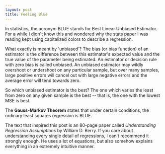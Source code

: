 ```yaml
---
layout: post
title: Feeling Blue
---
```


In statistics, the acronym BLUE stands for Best Linear Unbiased Estimator.  For a while I didn't know this and wondered why the stats paper I was reading kept using capitalized colors to describe a regression.  

What exactly is meant by 'unbiased'?  The bias (or bias function) of an estimator is the difference between this estimator's expected value and the true value of the parameter being estimated.  An estimator or decision rule with zero bias is called unbiased.  An unbiased estimator may wildly overshoot or undershoot on any particular sample, but over many samples, large positive errors will cancel out with large negative errors and the average error will tend towards zero.

So which unbiased estimator is the best? The one which varies the least from zero on any given sample is the best -- that is, the one with the lowest MSE is best.

The **Gauss-Markov Theorem** states that under certain conditions, the ordinary least squares regression is BLUE. 

The text that inspired this post is an 80-page paper called *Understanding Regression Assumptions* by William D. Berry.  If you care about understanding every single detail of regressions, I can't recommend it strongly enough.  He uses a lot of equations, but also somehow explains everything in an extremely intuitive manner.   
